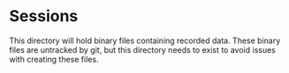 # Sessions
This directory will hold binary files containing recorded data. These binary files are untracked by git, but this directory needs to exist to avoid issues with creating these files.
